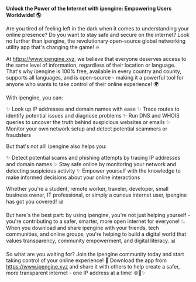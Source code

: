 **Unlock the Power of the Internet with ipengine: Empowering Users Worldwide! 🌎**

Are you tired of feeling left in the dark when it comes to understanding your online presence? Do you want to stay safe and secure on the internet? Look no further than ipengine, the revolutionary open-source global networking utility app that's changing the game! 🔥

At https://www.ipengine.xyz, we believe that everyone deserves access to the same level of information, regardless of their location or language. That's why ipengine is 100% free, available in every country and county, supports all languages, and is open-source - making it a powerful tool for anyone who wants to take control of their online experience! 🌍

With ipengine, you can:

✨ Look up IP addresses and domain names with ease
✨ Trace routes to identify potential issues and diagnose problems
✨ Run DNS and WHOIS queries to uncover the truth behind suspicious websites or emails
✨ Monitor your own network setup and detect potential scammers or fraudsters

But that's not all! ipengine also helps you:

✨ Detect potential scams and phishing attempts by tracing IP addresses and domain names
✨ Stay safe online by monitoring your network and detecting suspicious activity
✨ Empower yourself with the knowledge to make informed decisions about your online interactions

Whether you're a student, remote worker, traveler, developer, small business owner, IT professional, or simply a curious internet user, ipengine has got you covered! 📊

But here's the best part: by using ipengine, you're not just helping yourself - you're contributing to a safer, smarter, more open internet for everyone! 💥 When you download and share ipengine with your friends, tech communities, and online groups, you're helping to build a digital world that values transparency, community empowerment, and digital literacy. 📊

So what are you waiting for? Join the ipengine community today and start taking control of your online experience! 🔑 Download the app from https://www.ipengine.xyz and share it with others to help create a safer, more transparent internet - one IP address at a time! 🌐🚀✨